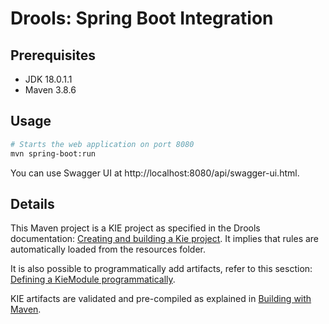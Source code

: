 # Drools: Spring Boot Integration
## Prerequisites
- JDK 18.0.1.1
- Maven 3.8.6

## Usage
```bash
# Starts the web application on port 8080
mvn spring-boot:run
```

You can use Swagger UI at http://localhost:8080/api/swagger-ui.html.

## Details

This Maven project is a KIE project as specified in the Drools documentation: [Creating and building a Kie project](https://docs.drools.org/7.72.0.Final/drools-docs/html_single/index.html#_creatingandbuildingakieproject). It implies that rules are automatically loaded from the resources folder.

It is also possible to programmatically add artifacts, refer to this sesction: [Defining a KieModule programmatically](https://docs.drools.org/7.72.0.Final/drools-docs/html_single/index.html#_definingakiemoduleprogrammatically).

KIE artifacts are validated and pre-compiled as explained in [Building with Maven](https://docs.drools.org/7.72.0.Final/drools-docs/html_single/index.html#_buildingwithmaven).
